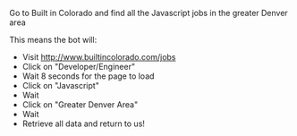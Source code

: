 Go to Built in Colorado and find all the Javascript jobs in the greater Denver area

This means the bot will:
 - Visit http://www.builtincolorado.com/jobs
 - Click on "Developer/Engineer"
 - Wait 8 seconds for the page to load
 - Click on "Javascript"
 - Wait
 - Click on "Greater Denver Area"
 - Wait
 - Retrieve all data and return to us!
